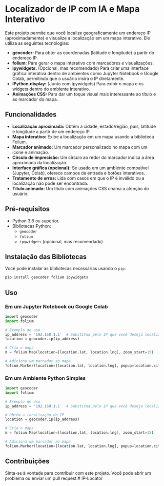 # Localizador de IP com IA e Mapa Interativo

Este projeto permite que você localize geograficamente um endereço IP (aproximadamente) e visualize a localização em um mapa interativo.  Ele utiliza as seguintes tecnologias:

*   **geocoder:**  Para obter as coordenadas (latitude e longitude) a partir do endereço IP.
*   **folium:**  Para gerar o mapa interativo com marcadores e visualizações.
*   **ipywidgets:** (Opcional, mas recomendado) Para criar uma interface gráfica interativa dentro de ambientes como Jupyter Notebook e Google Colab, permitindo que o usuário insira o IP diretamente.
*   **IPython.display:** (Junto com ipywidgets) Para exibir o mapa e os widgets dentro do ambiente interativo.
*   **Animações CSS:** Para dar um toque visual mais interessante ao título e ao marcador do mapa.

## Funcionalidades

*   **Localização aproximada:**  Obtém a cidade, estado/região, país, latitude e longitude a partir de um endereço IP.
*   **Mapa interativo:**  Exibe a localização em um mapa usando a biblioteca Folium.
*   **Marcador animado:**  Um marcador personalizado no mapa com um ícone e animação.
*   **Círculo de imprecisão:**  Um círculo ao redor do marcador indica a área aproximada da localização.
*   **Interface gráfica (opcional):**  Se usado em um ambiente compatível (Jupyter, Colab), oferece campos de entrada e botões interativos.
*   **Tratamento de erros:**  Lida com casos em que o IP é inválido ou a localização não pode ser encontrada.
*   **Título animado:** Um título com animações CSS chama a atenção do usuário.

## Pré-requisitos

*   Python 3.6 ou superior.
*   Bibliotecas Python:
    *   `geocoder`
    *   `folium`
    *   `ipywidgets` (opcional, mas recomendado)

## Instalação das Bibliotecas

Você pode instalar as bibliotecas necessárias usando o `pip`:

```bash
pip install geocoder folium ipywidgets
```

## Uso

### Em um Jupyter Notebook ou Google Colab

```python
import geocoder
import folium

# Exemplo de uso
ip_address = '192.168.1.1'  # Substitua pelo IP que você deseja localizar
location = geocoder.ip(ip_address)

# Cria o mapa
m = folium.Map(location=[location.lat, location.lng], zoom_start=15)

# Adiciona um marcador ao mapa
folium.Marker(location=[location.lat, location.lng], popup=location.city).add_to(m)
```

### Em um Ambiente Python Simples

```python
import geocoder
import folium

# Exemplo de uso
ip_address = '192.168.1.1'  # Substitua pelo IP que você deseja localizar

# Obtém a localização do IP
location = geocoder.ip(ip_address)

# Cria o mapa
m = folium.Map(location=[location.lat, location.lng], zoom_start=15)

# Adiciona um marcador ao mapa
folium.Marker(location=[location.lat, location.lng], popup=location.city).add_to(m)
```

## Contribuições

Sinta-se à vontade para contribuir com este projeto. Você pode abrir um problema ou enviar um pull request.#   I P - L o c a t o r  
 